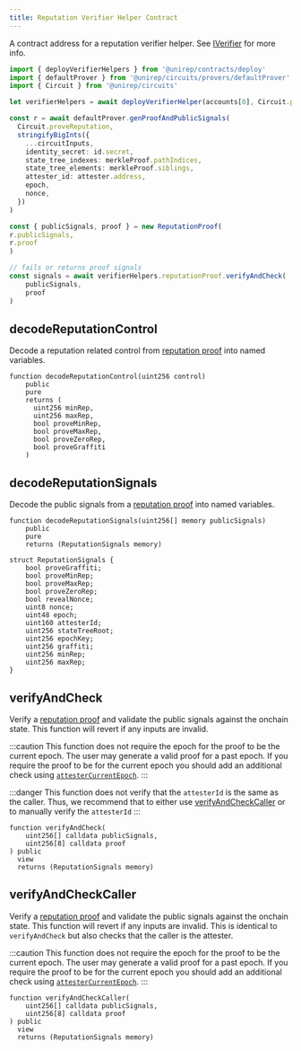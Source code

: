 ```yaml
---
title: Reputation Verifier Helper Contract 
---
```


A contract address for a reputation verifier helper. See [IVerifier](iverifier-sol) for more info.
```ts
import { deployVerifierHelpers } from '@unirep/contracts/deploy'
import { defaultProver } from '@unirep/circuits/provers/defaultProver'
import { Circuit } from '@unirep/circuits'

let verifierHelpers = await deployVerifierHelper(accounts[0], Circuit.proveReputation) // deploys all verifier helper contracts

const r = await defaultProver.genProofAndPublicSignals(
  Circuit.proveReputation,
  stringifyBigInts({
    ...circuitInputs,
    identity_secret: id.secret,
    state_tree_indexes: merkleProof.pathIndices,
    state_tree_elements: merkleProof.siblings,
    attester_id: attester.address,
    epoch,
    nonce,
  })
)

const { publicSignals, proof } = new ReputationProof(
r.publicSignals,
r.proof
)

// fails or returns proof signals
const signals = await verifierHelpers.reputationProof.verifyAndCheck(
    publicSignals,
    proof
) 
```

## decodeReputationControl

Decode a reputation related control from [reputation proof](../circuits-api/circuits.md#prove-reputation-proof) into named variables.

```sol
function decodeReputationControl(uint256 control)
    public
    pure
    returns (
      uint256 minRep,
      uint256 maxRep,
      bool proveMinRep,
      bool proveMaxRep,
      bool proveZeroRep,
      bool proveGraffiti
    )
```

## decodeReputationSignals

Decode the public signals from a [reputation proof](../circuits-api/circuits#prove-reputation-proof) into named variables.

```sol
function decodeReputationSignals(uint256[] memory publicSignals)
    public
    pure
    returns (ReputationSignals memory)
```

```sol
struct ReputationSignals {
    bool proveGraffiti;
    bool proveMinRep;
    bool proveMaxRep;
    bool proveZeroRep;
    bool revealNonce;
    uint8 nonce;
    uint48 epoch;
    uint160 attesterId;
    uint256 stateTreeRoot;
    uint256 epochKey;
    uint256 graffiti;
    uint256 minRep;
    uint256 maxRep;
}
```

## verifyAndCheck 

Verify a [reputation proof](../circuits-api/circuits#prove-reputation-proof) and validate the public signals against the onchain state. This function will revert if any inputs are invalid.

:::caution
This function does not require the epoch for the proof to be the current epoch. The user may generate a valid proof for a past epoch. If you require the proof to be for the current epoch you should add an additional check using [`attesterCurrentEpoch`](#attestercurrentepoch).
:::

:::danger
This function does not verify that the `attesterId` is the same as the caller. Thus, we recommend that to either use [verifyAndCheckCaller](#verifyandcheckcaller) or to manually verify the `attesterId`
:::


```sol
function verifyAndCheck(
    uint256[] calldata publicSignals,
    uint256[8] calldata proof
) public
  view
  returns (ReputationSignals memory) 
```

## verifyAndCheckCaller

Verify a [reputation proof](../circuits-api/circuits#prove-reputation-proof) and validate the public signals against the onchain state. This function will revert if any inputs are invalid. This is identical to `verifyAndCheck` but also checks that the caller is the attester.

:::caution
This function does not require the epoch for the proof to be the current epoch. The user may generate a valid proof for a past epoch. If you require the proof to be for the current epoch you should add an additional check using [`attesterCurrentEpoch`](#attestercurrentepoch).
:::

```sol
function verifyAndCheckCaller(
    uint256[] calldata publicSignals,
    uint256[8] calldata proof
) public
  view
  returns (ReputationSignals memory) 
```
